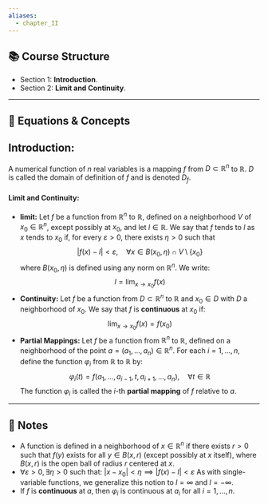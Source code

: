 ```yaml
---
aliases:
  - chapter_II
---
```

## 📚 Course Structure
- Section 1: **Introduction**.
- Section 2: **Limit and Continuity**.

---
## 📐 Equations & Concepts
## Introduction:
A numerical function of $n$ real variables is a mapping $f$ from $D \subset \mathbb{R}^n$ to $\mathbb{R}$. 
$D$ is called the domain of definition of $f$ and is denoted $D_f$.

#### Limit and Continuity:
- **limit:**
	Let $f$ be a function from $\mathbb{R}^n$ to $\mathbb{R}$, defined on a neighborhood $V$ of $x_0 \in \mathbb{R}^n$, except possibly at $x_0$, and let $l \in \mathbb{R}$. We say that $f$ tends to $l$ as $x$ tends to $x_0$ if, for every $\varepsilon > 0$, there exists $\eta > 0$ such that $$ |f(x) - l| < \varepsilon, \quad \forall x \in B(x_0, \eta) \cap V \setminus \{x_0\} $$
	where $B(x_0, \eta)$ is defined using any norm on $\mathbb{R}^n$. We write: $$ l = \lim_{x \to x_0} f(x) $$
- **Continuity:**
	Let $f$ be a function from $D \subset \mathbb{R}^n$ to $\mathbb{R}$ and $x_0 \in D$ with $D$ a neighborhood of $x_0$. We say that $f$ is **continuous** at $x_0$ if: $$\lim_{x \to x_0} f(x) = f(x_0) $$
- **Partial Mappings:**
	Let $f$ be a function from $\mathbb{R}^n$ to $\mathbb{R}$, defined on a neighborhood of the point $a = (a_1, \ldots, a_n) \in \mathbb{R}^n$. For each $i = 1, \ldots, n$, define the function $\varphi_i$ from $\mathbb{R}$ to $\mathbb{R}$ by: $$\varphi_i(t) = f(a_1, \ldots, a_{i-1}, t, a_{i+1}, \ldots, a_n), \quad \forall t \in \mathbb{R} $$ The function $\varphi_i$ is called the $i$-th **partial mapping** of $f$ relative to $a$.


---
## 📝 Notes
- A function is defined in a neighborhood of $x \in \mathbb{R}^n$ if there exists $r > 0$ such that $f(y)$ exists for all $y \in B(x, r)$ (except possibly at $x$ itself), where $B(x, r)$ is the open ball of radius $r$ centered at $x$.
- $\forall \varepsilon > 0, \exists \eta > 0$ such that: $|x - x_0| < \eta \implies |f(x) - l| < \varepsilon$
	As with single-variable functions, we generalize this notion to $l = \infty$ and $l = -\infty$.
- If $f$ is **continuous** at $a$, then $\varphi_i$ is continuous at $a_i$ for all $i = 1, \ldots, n$.	